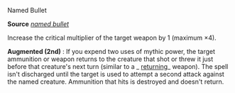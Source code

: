 Named Bullet

**Source** [_named bullet_](ultimateCombat/spells/namedBullet#_named-bullet)

Increase the critical multiplier of the target weapon by 1 (maximum ×4).

**Augmented (2nd)** : If you expend two uses of mythic power, the target ammunition or weapon returns to the creature that shot or threw it just before that creature's next turn (similar to a _ [returning](magicItems/weapons#_weapons-returning)_ weapon). The spell isn't discharged until the target is used to attempt a second attack against the named creature. Ammunition that hits is destroyed and doesn't return.

